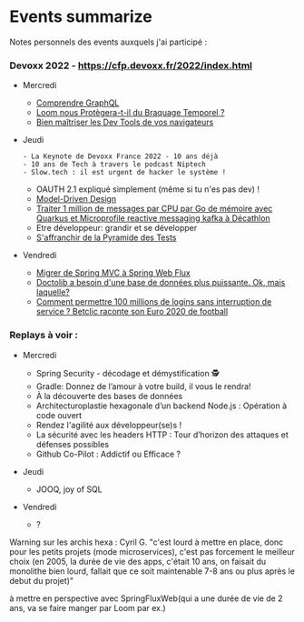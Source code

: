 # Events summarize

Notes personnels des events auxquels j'ai participé :

### Devoxx 2022 - https://cfp.devoxx.fr/2022/index.html
  - Mercredi
      - [Comprendre GraphQL](./devoxx2022/1-mercredi/graphql.md)
      - [Loom nous Protègera-t-il du Braquage Temporel ?](./devoxx2022/1-mercredi/loom.md)
      - [Bien maîtriser les Dev Tools de vos navigateurs](./devoxx2022/1-mercredi/dev-tools-chrome.md)
    
  - Jeudi
    ```
    - La Keynote de Devoxx France 2022 - 10 ans déjà
    - 10 ans de Tech à travers le podcast Niptech
    - Slow.tech : il est urgent de hacker le système !
    ```
    
    - OAUTH 2.1 expliqué simplement (même si tu n'es pas dev) !
    - [Model-Driven Design](./devoxx2022/2-jeudi/mdd.md)
    - [Traiter 1 million de messages par CPU par Go de mémoire avec Quarkus et Microprofile reactive messaging kafka à Décathlon](./devoxx2022/2-jeudi/qarkus-kafka-dkt.md)
    - Etre développeur: grandir et se développer
    - [S'affranchir de la Pyramide des Tests](./devoxx2022/2-jeudi/pyramid-tests-doctolib.md)
  
  - Vendredi
    - [Migrer de Spring MVC à Spring Web Flux](./devoxx2022/3-vendredi/spring-web-flux.md)
    - [Doctolib a besoin d'une base de données plus puissante. Ok, mais laquelle?](./devoxx2022/3-vendredi/doctolib-db.md)
    - [Comment permettre 100 millions de logins sans interruption de service ? Betclic raconte son Euro 2020 de football](./devoxx2022/3-vendredi/betclic-perfs-tests.md)

### Replays à voir :

- Mercredi
  - Spring Security - décodage et démystification 🕵️
  - Gradle: Donnez de l’amour à votre build, il vous le rendra!
  - À la découverte des bases de données
  - Architecturoplastie hexagonale d’un backend Node.js : Opération à code ouvert
  - Rendez l'agilité aux développeur(se)s !
  - La sécurité avec les headers HTTP : Tour d’horizon des attaques et défenses possibles
  - Github Co-Pilot : Addictif ou Efficace ?

- Jeudi
  - JOOQ, joy of SQL
- Vendredi
  - ?

Warning sur les archis hexa : Cyril G. "c'est lourd à mettre en place, donc pour les petits projets (mode microservices), c'est pas forcement le meilleur choix (en 2005, la durée de vie des apps, c'était 10 ans, on faisait du monolithe bien lourd, fallait que ce soit maintenable 7-8 ans ou plus après le debut du projet)"

à mettre en perspective avec SpringFluxWeb(qui a une durée de vie de 2 ans, va se faire manger par Loom par ex.)